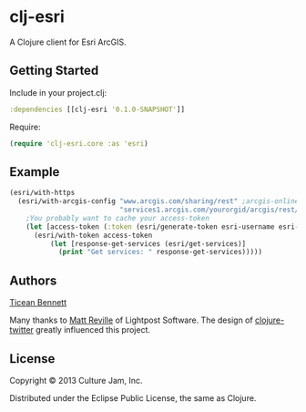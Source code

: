 # clj-esri

A Clojure client for Esri ArcGIS.


## Getting Started

Include in your project.clj:

```clj
:dependencies [[clj-esri '0.1.0-SNAPSHOT']]
```

Require:

```clj
(require 'clj-esri.core :as 'esri)
```

## Example

```clj
(esri/with-https
  (esri/with-arcgis-config "www.arcgis.com/sharing/rest" ;arcgis-online-endpoint
                           "services1.arcgis.com/yourorgid/arcgis/rest/services" ;arcgis-server-endpoint
    ;You probably want to cache your access-token
    (let [access-token (:token (esri/generate-token esri-username esri-password "referer"))]
      (esri/with-token access-token
          (let [response-get-services (esri/get-services)]
            (print "Get services: " response-get-services)))))
```

## Authors

[Ticean Bennett](https://github.com/ticean)

Many thanks to [Matt Reville](https://github.com/mattrepl) of Lightpost Software.
The design of [clojure-twitter](https://github.com/mattrepl/clojure-twitter) greatly influenced this project.


## License

Copyright © 2013 Culture Jam, Inc.

Distributed under the Eclipse Public License, the same as Clojure.
